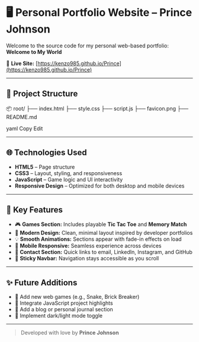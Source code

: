 # 🖥️ Personal Portfolio Website – Prince Johnson

Welcome to the source code for my personal web-based portfolio: **Welcome to My World**

🔗 **Live Site:** [https://kenzo985.github.io/Prince](https://kenzo985.github.io/Prince)

---

## 📁 Project Structure

📦 root/
├── index.html
├── style.css
├── script.js
├── favicon.png
├── README.md

yaml
Copy
Edit

---

## 🌐 Technologies Used

- **HTML5** – Page structure  
- **CSS3** – Layout, styling, and responsiveness  
- **JavaScript** – Game logic and UI interactivity  
- **Responsive Design** – Optimized for both desktop and mobile devices  

---

## 🎯 Key Features

- 🎮 **Games Section:** Includes playable **Tic Tac Toe** and **Memory Match**
- 🎨 **Modern Design:** Clean, minimal layout inspired by developer portfolios
- 💡 **Smooth Animations:** Sections appear with fade-in effects on load
- 📱 **Mobile Responsive:** Seamless experience across devices
- 📇 **Contact Section:** Quick links to email, LinkedIn, Instagram, and GitHub
- 🔗 **Sticky Navbar:** Navigation stays accessible as you scroll

---

## ✨ Future Additions

- 🎲 Add new web games (e.g., Snake, Brick Breaker)
- 🧠 Integrate JavaScript project highlights
- 📝 Add a blog or personal journal section
- 🎨 Implement dark/light mode toggle

---

> Developed with love by **Prince Johnson**
